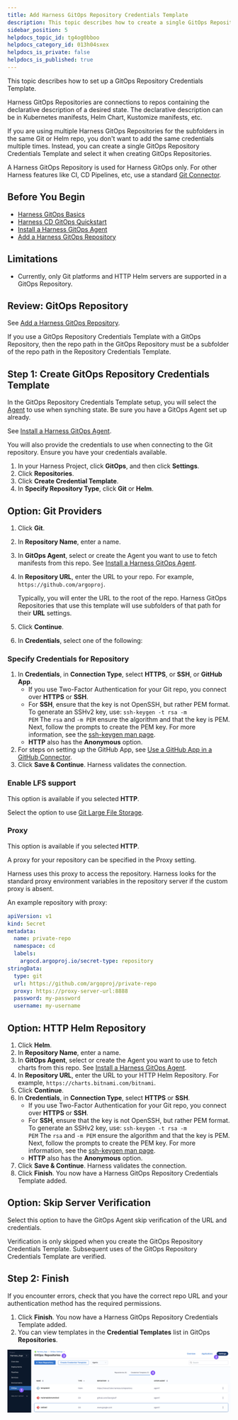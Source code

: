 ```yaml
---
title: Add Harness GitOps Repository Credentials Template
description: This topic describes how to create a single GitOps Repository Credentials Template and apply it to all GitOps Repositories.
sidebar_position: 5
helpdocs_topic_id: tg4og0bboo
helpdocs_category_id: 013h04sxex
helpdocs_is_private: false
helpdocs_is_published: true
---
```


This topic describes how to set up a GitOps Repository Credentials Template.

Harness GitOps Repositories are connections to repos containing the declarative description of a desired state. The declarative description can be in Kubernetes manifests, Helm Chart, Kustomize manifests, etc.

If you are using multiple Harness GitOps Repositories for the subfolders in the same Git or Helm repo, you don't want to add the same credentials multiple times. Instead, you can create a single GitOps Repository Credentials Template and select it when creating GitOps Repositories.

A Harness GitOps Repository is used for Harness GitOps only. For other Harness features like CI, CD Pipelines, etc, use a standard [Git Connector](/docs/category/connectors).

## Before You Begin

* [Harness GitOps Basics](harness-git-ops-basics.md)
* [Harness CD GitOps Quickstart](harness-cd-git-ops-quickstart.md)
* [Install a Harness GitOps Agent](install-a-harness-git-ops-agent.md)
* [Add a Harness GitOps Repository](add-a-harness-git-ops-repository.md)

## Limitations

* Currently, only Git platforms and HTTP Helm servers are supported in a GitOps Repository.

## Review: GitOps Repository

See [Add a Harness GitOps Repository](add-a-harness-git-ops-repository.md).

If you use a GitOps Repository Credentials Template with a GitOps Repository, then the repo path in the GitOps Repository must be a subfolder of the repo path in the Repository Credentials Template.

## Step 1: Create GitOps Repository Credentials Template

In the GitOps Repository Credentials Template setup, you will select the [Agent](install-a-harness-git-ops-agent.md) to use when synching state. Be sure you have a GitOps Agent set up already.

See [Install a Harness GitOps Agent](install-a-harness-git-ops-agent.md).

You will also provide the credentials to use when connecting to the Git repository. Ensure you have your credentials available.

1. In your Harness Project, click **GitOps**, and then click **Settings**.
2. Click **Repositories**.
3. Click **Create Credential Template**.
4. In **Specify Repository Type**, click **Git** or **Helm**.

## Option: Git Providers

1. Click **Git**.
2. In **Repository Name**, enter a name.
3. In **GitOps Agent**, select or create the Agent you want to use to fetch manifests from this repo. See [Install a Harness GitOps Agent](install-a-harness-git-ops-agent.md).
4. In **Repository URL**, enter the URL to your repo. For example, `https://github.com/argoproj`.
   
   Typically, you will enter the URL to the root of the repo. Harness GitOps Repositories that use this template will use subfolders of that path for their **URL** settings.

5. Click **Continue**.
6. In **Credentials**, select one of the following:

### Specify Credentials for Repository

1. In **Credentials**, in **Connection Type**, select **HTTPS**, or **SSH**, or **GitHub App**.
   - If you use Two-Factor Authentication for your Git repo, you connect over **HTTPS** or **SSH**.
   - For **SSH**, ensure that the key is not OpenSSH, but rather PEM format. To generate an SSHv2 key, use: `ssh-keygen -t rsa -m PEM` The `rsa` and `-m PEM` ensure the algorithm and that the key is PEM. Next, follow the prompts to create the PEM key. For more information, see the [ssh-keygen man page](https://linux.die.net/man/1/ssh-keygen).
   - **HTTP** also has the **Anonymous** option.
2. For steps on setting up the GitHub App, see [Use a GitHub App in a GitHub Connector](../../platform/7_Connectors/git-hub-app-support.md).
3. Click **Save & Continue**. Harness validates the connection.

### Enable LFS support

This option is available if you selected **HTTP**.

Select the option to use [Git Large File Storage](https://github.com/git-lfs/git-lfs/).

### Proxy

This option is available if you selected **HTTP**.

A proxy for your repository can be specified in the Proxy setting.

Harness uses this proxy to access the repository. Harness looks for the standard proxy environment variables in the repository server if the custom proxy is absent.

An example repository with proxy:


```yaml
apiVersion: v1  
kind: Secret  
metadata:  
  name: private-repo  
  namespace: cd  
  labels:  
    argocd.argoproj.io/secret-type: repository  
stringData:  
  type: git  
  url: https://github.com/argoproj/private-repo  
  proxy: https://proxy-server-url:8888  
  password: my-password  
  username: my-username
```

## Option: HTTP Helm Repository

1. Click **Helm**.
2. In **Repository Name**, enter a name.
3. In **GitOps Agent**, select or create the Agent you want to use to fetch charts from this repo. See [Install a Harness GitOps Agent](install-a-harness-git-ops-agent.md).
4. In **Repository URL**, enter the URL to your HTTP Helm Repository. For example, `https://charts.bitnami.com/bitnami`.
5. Click **Continue**.
6. In **Credentials**, in **Connection Type**, select **HTTPS** or **SSH**.
   - If you use Two-Factor Authentication for your Git repo, you connect over **HTTPS** or **SSH**.
   - For **SSH**, ensure that the key is not OpenSSH, but rather PEM format. To generate an SSHv2 key, use: `ssh-keygen -t rsa -m PEM` The `rsa` and `-m PEM` ensure the algorithm and that the key is PEM. Next, follow the prompts to create the PEM key. For more information, see the [ssh-keygen man page](https://linux.die.net/man/1/ssh-keygen).
   - **HTTP** also has the **Anonymous** option.
7.  Click **Save & Continue**. Harness validates the connection.
8.  Click **Finish**. You now have a Harness GitOps Repository Credentials Template added.

## Option: Skip Server Verification

Select this option to have the GitOps Agent skip verification of the URL and credentials.

Verification is only skipped when you create the GitOps Repository Credentials Template. Subsequent uses of the GitOps Repository Credentials Template are verified.

## Step 2: Finish

If you encounter errors, check that you have the correct repo URL and your authentication method has the required permissions.

1. Click **Finish**. You now have a Harness GitOps Repository Credentials Template added.
2. You can view templates in the **Credential Templates** list in GitOps **Repositories**.

![](./static/add-harness-git-ops-repository-credentials-template-25.png)
